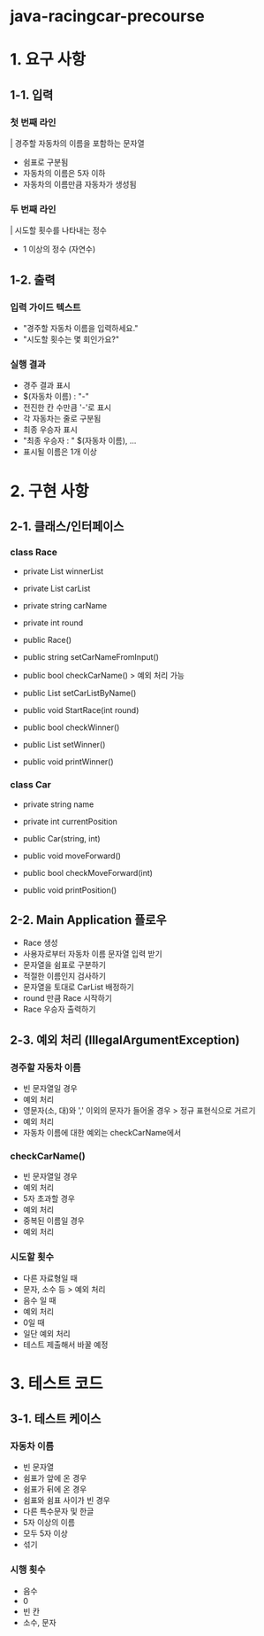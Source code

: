 # java-racingcar-precourse
# 1. 요구 사항
## 1-1. 입력
### 첫 번째 라인
| 경주할 자동차의 이름을 포함하는 문자열
- 쉼표로 구분됨
- 자동차의 이름은 5자 이하
- 자동차의 이름만큼 자동차가 생성됨

### 두 번째 라인
| 시도할 횟수를 나타내는 정수
- 1 이상의 정수 (자연수)

## 1-2. 출력
### 입력 가이드 텍스트
- "경주할 자동차 이름을 입력하세요."
- "시도할 횟수는 몇 회인가요?"

### 실행 결과
- 경주 결과 표시
- $(자동차 이름) : "-"
- 전진한 칸 수만큼 '-'로 표시
- 각 자동차는 줄로 구분됨
- 최종 우승자 표시
- "최종 우승자 : " $(자동차 이름), ...
- 표시될 이름은 1개 이상

# 2. 구현 사항
## 2-1. 클래스/인터페이스
### class Race
- private List<string> winnerList
- private List<Car> carList
- private string carName
- private int round

- public Race()
- public string setCarNameFromInput()
- public bool checkCarName() > 예외 처리 가능
- public List<Car> setCarListByName()
- public void StartRace(int round)
- public bool checkWinner()
- public List<string> setWinner()
- public void printWinner()

### class Car
- private string name
- private int currentPosition

- public Car(string, int)
- public void moveForward()
- public bool checkMoveForward(int)
- public void printPosition()

## 2-2. Main Application 플로우
- Race 생성
- 사용자로부터 자동차 이름 문자열 입력 받기
- 문자열을 쉼표로 구분하기
- 적절한 이름인지 검사하기
- 문자열을 토대로 CarList 배정하기
- round 만큼 Race 시작하기
- Race 우승자 출력하기

## 2-3. 예외 처리 (IllegalArgumentException)
### 경주할 자동차 이름
- 빈 문자열일 경우
- 예외 처리
- 영문자(소, 대)와 ',' 이외의 문자가 들어올 경우 > 정규 표현식으로 거르기
- 예외 처리
- 자동차 이름에 대한 예외는 checkCarName에서
### checkCarName()
- 빈 문자열일 경우
- 예외 처리
- 5자 초과할 경우
- 예외 처리
- 중복된 이름일 경우
- 예외 처리
### 시도할 횟수
- 다른 자료형일 때
- 문자, 소수 등 > 예외 처리
- 음수 일 때
- 예외 처리
- 0일 때
- 일단 예외 처리
- 테스트 제출해서 바꿀 예정

# 3. 테스트 코드
## 3-1. 테스트 케이스
### 자동차 이름
- 빈 문자열
- 쉼표가 앞에 온 경우
- 쉼표가 뒤에 온 경우
- 쉼표와 쉼표 사이가 빈 경우
- 다른 특수문자 및 한글
- 5자 이상의 이름
- 모두 5자 이상
- 섞기
### 시행 횟수
- 음수
- 0
- 빈 칸
- 소수, 문자
